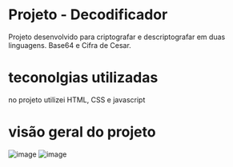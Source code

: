 # Projeto - Decodificador
Projeto desenvolvido para criptografar e descriptografar em duas linguagens. Base64 e Cifra de Cesar.

# teconolgias utilizadas 
no projeto utilizei HTML, CSS e javascript

# visão geral do projeto
![image](https://user-images.githubusercontent.com/114154174/200689559-c3858c2c-7292-4edc-bd5b-d06063cf0206.png)
![image](https://user-images.githubusercontent.com/114154174/200689477-31561a0b-7206-4195-861f-99b5737b0f7b.png)

